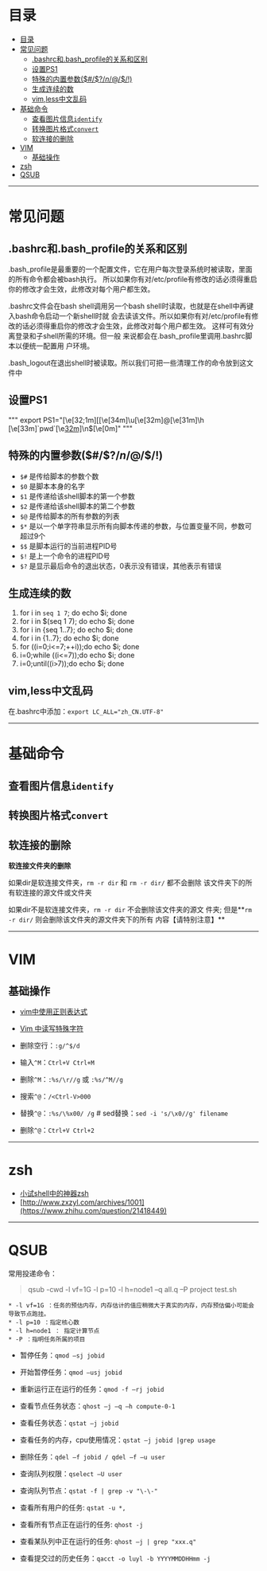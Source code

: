 # 目录

<!--自动插入TOC：https://github.com/ekalinin/github-markdown-toc-->
<!--ts-->
* [目录](#目录)
* [常见问题](#常见问题)
   * [.bashrc和.bash_profile的关系和区别](#bashrc和bash_profile的关系和区别)
   * [设置PS1](#设置ps1)
   * [特殊的内置参数($#/$?/$n/$@/$$/$!)](#特殊的内置参数n)
   * [生成连续的数](#生成连续的数)
   * [vim,less中文乱码](#vimless中文乱码)
* [基础命令](#基础命令)
   * [查看图片信息`identify`](#查看图片信息identify)
   * [转换图片格式`convert`](#转换图片格式convert)
   * [软连接的删除](#软连接的删除)
* [VIM](#vim)
   * [基础操作](#基础操作)
* [zsh](#zsh)
* [QSUB](#qsub)
<!--te-->

----

# 常见问题

## .bashrc和.bash_profile的关系和区别

.bash_profile是最重要的一个配置文件，它在用户每次登录系统时被读取，里面的所有命令都会被bash执行。
所以如果你有对/etc/profile有修改的话必须得重启你的修改才会生效，此修改对每个用户都生效。

.bashrc文件会在bash shell调用另一个bash shell时读取，也就是在shell中再键入bash命令启动一个新shell时就
会去读该文件。所以如果你有对/etc/profile有修改的话必须得重启你的修改才会生效，此修改对每个用户都生效。
这样可有效分离登录和子shell所需的环境。但一般 来说都会在.bash_profile里调用.bashrc脚本以便统一配置用
户环境。


.bash_logout在退出shell时被读取。所以我们可把一些清理工作的命令放到这文件中



## 设置PS1

"""
export PS1="\[\e[32;1m\][\[\e[34m\]\u\[\e[32m\]@\[\e[31m\]\h \[\e[33m\]\`pwd\`\[\e[32m\]](\[\e[35m\]\t\[\e[32m\])\n$\[\e[0m\]"
"""


## 特殊的内置参数($#/$?/$n/$@/$$/$!)

* `$#` 是传给脚本的参数个数
* `$0` 是脚本本身的名字
* `$1` 是传递给该shell脚本的第一个参数
* `$2` 是传递给该shell脚本的第二个参数
* `$@` 是传给脚本的所有参数的列表
* `$*` 是以一个单字符串显示所有向脚本传递的参数，与位置变量不同，参数可超过9个
* `$$` 是脚本运行的当前进程PID号
* `$!` 是上一个命令的进程PID号
* `$?` 是显示最后命令的退出状态，0表示没有错误，其他表示有错误


## 生成连续的数

1. for i in `seq 1 7`; do echo $i; done
2. for i in $(seq 1 7); do echo $i; done
3. for i in {seq 1..7}; do echo $i; done
4. for i in {1..7}; do echo $i; done
5. for ((i=0;i<=7;++i));do echo $i; done
6. i=0;while ((i<=7));do echo $i; done
7. i=0;until((i>7));do echo $i; done


## vim,less中文乱码

在.bashrc中添加：`export LC_ALL="zh_CN.UTF-8"`


----

# 基础命令

## 查看图片信息`identify`

## 转换图片格式`convert`

## 软连接的删除

**软连接文件夹的删除**

如果dir是软连接文件夹，`rm -r dir` 和 `rm -r dir/` 都不会删除
该文件夹下的所有软连接的源文件或文件夹

如果dir不是软连接文件夹，`rm -r dir` 不会删除该文件夹的源文
件夹; 但是**`rm -r dir/` 则会删除该文件夹的源文件夹下的所有
内容【请特别注意】**


----

# VIM

## 基础操作

* [vim中使用正则表达式](https://blog.csdn.net/whaoXYSH/article/details/24652361)
* [Vim 中读写特殊字符](https://blog.csdn.net/chenster/article/details/53307707)


* 删除空行：`:g/^$/d`
* 输入`^M`：`Ctrl+V Ctrl+M`
* 删除`^M`：`:%s/\r//g` 或 `:%s/^M//g`
* 搜索`^@`：`/<Ctrl-V>000`
* 替换`^@`：`:%s/\%x00/ /g`    # sed替换：`sed -i 's/\x0//g' filename`
* 删除`^@`：`Ctrl+V Ctrl+2`


----

# zsh

* [小试shell中的神器zsh](http://www.zxzyl.com/archives/1001)
* [http://www.zxzyl.com/archives/1001](https://www.zhihu.com/question/21418449)


----

# QSUB

常用投递命令：

> qsub -cwd -l vf=1G -l p=10 -l h=node1 –q all.q –P project test.sh

    * -l vf=1G ：任务的预估内存，内存估计的值应稍微大于真实的内存，内存预估偏小可能会导致节点跑挂。
    * -l p=10 ：指定核心数
    * -l h=node1 ： 指定计算节点
    * -P ：指明任务所属的项目

* 暂停任务：`qmod –sj jobid`
* 开始暂停任务：`qmod –usj jobid`
* 重新运行正在运行的任务：`qmod -f –rj jobid`

* 查看节点任务状态：`qhost –j –q –h compute-0-1`
* 查看任务状态：`qstat –j jobid`
* 查看任务的内存，cpu使用情况：`qstat –j jobid |grep usage`
* 删除任务：`qdel –f jobid / qdel –f –u user`
* 查询队列权限：`qselect –U user`
* 查询队列节点：`qstat -f | grep -v "\-\-"`
* 查看所有用户的任务: `qstat -u *,`
* 查看所有节点正在运行的任务: `qhost -j`
* 查看某队列中正在运行的任务: `qhost –j | grep "xxx.q"`
* 查看提交过的历史任务：`qacct -o luyl -b YYYYMMDDHHmm -j`


